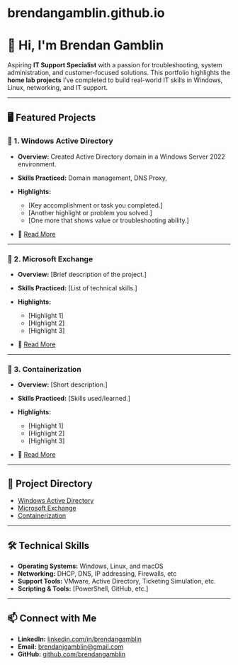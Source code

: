 # brendangamblin.github.io
# 👋 Hi, I'm **Brendan Gamblin**

Aspiring **IT Support Specialist** with a passion for troubleshooting, system administration, and customer-focused solutions.
This portfolio highlights the **home lab projects** I’ve completed to build real-world IT skills in Windows, Linux, networking, and IT support.

---

## 🖥️ Featured Projects

### 🔹 1. Windows Active Directory

* **Overview:** Created Active Directory domain in a Windows Server 2022 environment.
* **Skills Practiced:** Domain management, DNS Proxy,
* **Highlights:**

  * \[Key accomplishment or task you completed.]
  * \[Another highlight or problem you solved.]
  * \[One more that shows value or troubleshooting ability.]
* 📄 [Read More](./[Windows-Active-Directory]/README.md)

---

### 🔹 2. Microsoft Exchange

* **Overview:** \[Brief description of the project.]
* **Skills Practiced:** \[List of technical skills.]
* **Highlights:**

  * \[Highlight 1]
  * \[Highlight 2]
  * \[Highlight 3]
* 📄 [Read More](./[Microsoft-Exchange]/README.md)

---

### 🔹 3. Containerization

* **Overview:** \[Short description.]
* **Skills Practiced:** \[Skills used/learned.]
* **Highlights:**

  * \[Highlight 1]
  * \[Highlight 2]
  * \[Highlight 3]
* 📄 [Read More](./[Containerization]/README.md)

---

## 📂 Project Directory

* [Windows Active Directory](./[Windows-Active-Directory]/README.md)
* [Microsoft Exchange](./[Microsoft-Exchange]/README.md)
* [Containerization](Containerization]/README.md)

---

## 🛠️ Technical Skills

* **Operating Systems:** Windows, Linux, and macOS
* **Networking:** DHCP, DNS, IP addressing, Firewalls, etc
* **Support Tools:** VMware, Active Directory, Ticketing Simulation, etc.
* **Scripting & Tools:** \[PowerShell, GitHub, etc.]

---

## 📫 Connect with Me

* **LinkedIn:** [linkedin.com/in/brendangamblin](https://www.linkedin.com/in/brendangamblin/)
* **Email:** brendanjgamblin@gmail.com
* **GitHub:** [github.com/brendangamblin](https://github.com/brendangamblin)
